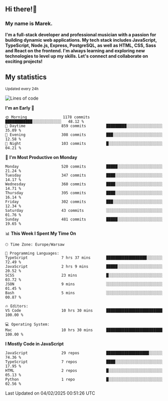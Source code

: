 ## Hi there!👋 ##
### My name is Marek. ###

**I'm a full-stack developer and professional musician with a passion for building dynamic web applications. My tech stack includes JavaScript, TypeScript, Node.js, Express, PostgreSQL, as well as HTML, CSS, Sass and React on the frontend. I'm always learning and exploring new technologies to level up my skills. Let's connect and collaborate on exciting projects!**

## My statistics ##
<sub>Updated every 24h</sub>
<!--START_SECTION:waka-->
![Lines of code](https://img.shields.io/badge/From%20Hello%20World%20I%27ve%20Written-99.0%20thousand%20lines%20of%20code-blue)

**I'm an Early 🐤** 

```text
🌞 Morning                1178 commits        ████████████░░░░░░░░░░░░░   48.12 % 
🌆 Daytime                859 commits         █████████░░░░░░░░░░░░░░░░   35.09 % 
🌃 Evening                308 commits         ███░░░░░░░░░░░░░░░░░░░░░░   12.58 % 
🌙 Night                  103 commits         █░░░░░░░░░░░░░░░░░░░░░░░░   04.21 % 
```
📅 **I'm Most Productive on Monday** 

```text
Monday                   520 commits         █████░░░░░░░░░░░░░░░░░░░░   21.24 % 
Tuesday                  347 commits         ████░░░░░░░░░░░░░░░░░░░░░   14.17 % 
Wednesday                360 commits         ████░░░░░░░░░░░░░░░░░░░░░   14.71 % 
Thursday                 395 commits         ████░░░░░░░░░░░░░░░░░░░░░   16.14 % 
Friday                   302 commits         ███░░░░░░░░░░░░░░░░░░░░░░   12.34 % 
Saturday                 43 commits          ░░░░░░░░░░░░░░░░░░░░░░░░░   01.76 % 
Sunday                   481 commits         █████░░░░░░░░░░░░░░░░░░░░   19.65 % 
```


📊 **This Week I Spent My Time On** 

```text
🕑︎ Time Zone: Europe/Warsaw

💬 Programming Languages: 
TypeScript               7 hrs 37 mins       ██████████████████░░░░░░░   72.49 % 
JavaScript               2 hrs 9 mins        █████░░░░░░░░░░░░░░░░░░░░   20.52 % 
SCSS                     23 mins             █░░░░░░░░░░░░░░░░░░░░░░░░   03.72 % 
JSON                     9 mins              ░░░░░░░░░░░░░░░░░░░░░░░░░   01.45 % 
Bash                     5 mins              ░░░░░░░░░░░░░░░░░░░░░░░░░   00.87 % 

🔥 Editors: 
VS Code                  10 hrs 30 mins      █████████████████████████   100.00 % 

💻 Operating System: 
Mac                      10 hrs 30 mins      █████████████████████████   100.00 % 
```

**I Mostly Code in JavaScript** 

```text
JavaScript               29 repos            ███████████████████░░░░░░   74.36 % 
TypeScript               7 repos             ████░░░░░░░░░░░░░░░░░░░░░   17.95 % 
HTML                     2 repos             █░░░░░░░░░░░░░░░░░░░░░░░░   05.13 % 
Python                   1 repo              █░░░░░░░░░░░░░░░░░░░░░░░░   02.56 % 
```




 Last Updated on 04/02/2025 00:51:26 UTC
<!--END_SECTION:waka-->

<!--
**MarekSax/MarekSax** is a ✨ _special_ ✨ repository because its `README.md` (this file) appears on your GitHub profile.

Here are some ideas to get you started:

- 🔭 I’m currently working on ...
- 🌱 I’m currently learning ...
- 👯 I’m looking to collaborate on ...
- 🤔 I’m looking for help with ...
- 💬 Ask me about ...
- 📫 How to reach me: ...
- 😄 Pronouns: ...
- ⚡ Fun fact: ...
-->
